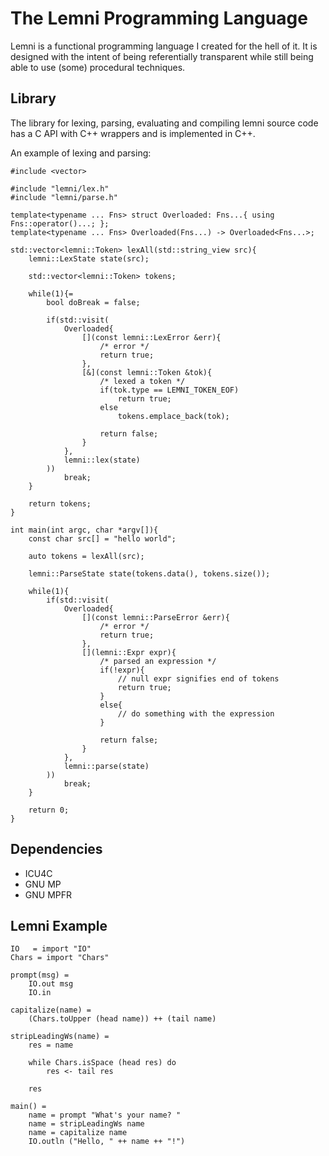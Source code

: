 # The Lemni Programming Language

Lemni is a functional programming language I created for the hell of it. It is designed with the intent of being referentially transparent while still being able to use (some) procedural techniques.

## Library

The library for lexing, parsing, evaluating and compiling lemni source code has a C API with C++ wrappers and is implemented in C++.

An example of lexing and parsing:

```
#include <vector>

#include "lemni/lex.h"
#include "lemni/parse.h"

template<typename ... Fns> struct Overloaded: Fns...{ using Fns::operator()...; };
template<typename ... Fns> Overloaded(Fns...) -> Overloaded<Fns...>;

std::vector<lemni::Token> lexAll(std::string_view src){
	lemni::LexState state(src);
	
	std::vector<lemni::Token> tokens;
	
	while(1){=
		bool doBreak = false;
		
		if(std::visit(
			Overloaded{
				[](const lemni::LexError &err){
					/* error */
					return true;
				},
				[&](const lemni::Token &tok){
					/* lexed a token */
					if(tok.type == LEMNI_TOKEN_EOF)
						return true;
					else
						tokens.emplace_back(tok);
					
					return false;
				}
			},
			lemni::lex(state)
		))
			break;
	}
	
	return tokens;
}

int main(int argc, char *argv[]){
	const char src[] = "hello world";

	auto tokens = lexAll(src);
	
	lemni::ParseState state(tokens.data(), tokens.size());
	
	while(1){
		if(std::visit(
			Overloaded{
				[](const lemni::ParseError &err){
					/* error */
					return true;
				},
				[](lemni::Expr expr){
					/* parsed an expression */
					if(!expr){
						// null expr signifies end of tokens
						return true;
					}
					else{
						// do something with the expression
					}
					
					return false;
				}
			},
			lemni::parse(state)
		))
			break;
	}

	return 0;
}
```

## Dependencies

- ICU4C
- GNU MP
- GNU MPFR

## Lemni Example

```
IO   = import "IO"
Chars = import "Chars"

prompt(msg) =
	IO.out msg
	IO.in

capitalize(name) =
	(Chars.toUpper (head name)) ++ (tail name)

stripLeadingWs(name) =
	res = name
	
	while Chars.isSpace (head res) do
		res <- tail res
	
	res

main() =
	name = prompt "What's your name? "
	name = stripLeadingWs name
	name = capitalize name
	IO.outln ("Hello, " ++ name ++ "!")
``` 
